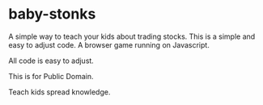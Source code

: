 # baby-stonks
A simple way to teach your kids about trading stocks. This is a simple and easy to adjust code. A browser game running on Javascript.

All code is easy to adjust.

This is for Public Domain.

Teach kids spread knowledge.
